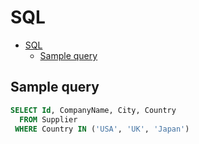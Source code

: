 # SQL

<!--ts-->
* [SQL](sql.md#sql)
   * [Sample query](sql.md#sample-query)

<!-- Added by: runner, at: Tue Jun 15 09:49:08 UTC 2021 -->

<!--te-->

## Sample query

```sql
SELECT Id, CompanyName, City, Country
  FROM Supplier
 WHERE Country IN ('USA', 'UK', 'Japan')
```
